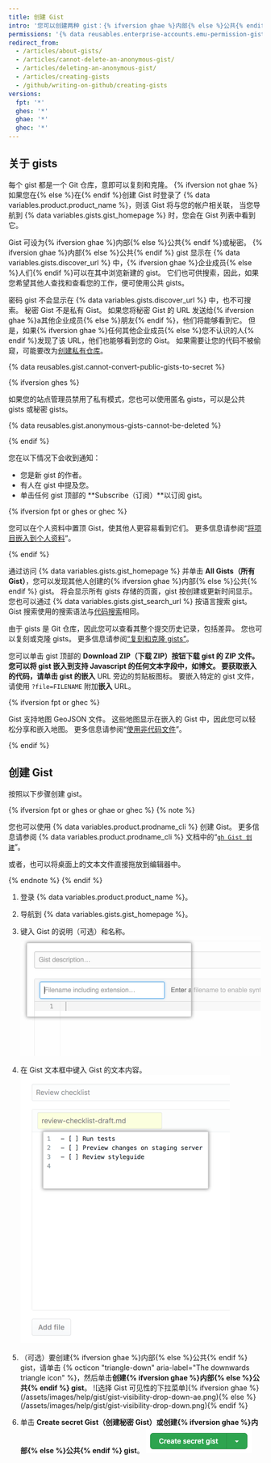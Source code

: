 ```yaml
---
title: 创建 Gist
intro: '您可以创建两种 gist：{% ifversion ghae %}内部{% else %}公共{% endif %}和秘密。 如果您准备与{% ifversion ghae %}企业成员{% else %}全世界{% endif %}分享您的创意，请创建{% ifversion ghae %}内部{% else %}公共{% endif %} gist，否则请创建秘密 gist。'
permissions: '{% data reusables.enterprise-accounts.emu-permission-gist %}'
redirect_from:
  - /articles/about-gists/
  - /articles/cannot-delete-an-anonymous-gist/
  - /articles/deleting-an-anonymous-gist/
  - /articles/creating-gists
  - /github/writing-on-github/creating-gists
versions:
  fpt: '*'
  ghes: '*'
  ghae: '*'
  ghec: '*'
---
```


## 关于 gists

每个 gist 都是一个 Git 仓库，意即可以复刻和克隆。 {% ifversion not ghae %}如果您在{% else %}在{% endif %}创建 Gist 时登录了 {% data variables.product.product_name %}，则该 Gist 将与您的帐户相关联， 当您导航到 {% data variables.gists.gist_homepage %} 时，您会在 Gist 列表中看到它。

Gist 可设为{% ifversion ghae %}内部{% else %}公共{% endif %}或秘密。 {% ifversion ghae %}内部{% else %}公共{% endif %} gist 显示在 {% data variables.gists.discover_url %} 中，{% ifversion ghae %}企业成员{% else %}人们{% endif %}可以在其中浏览新建的 gist。 它们也可供搜索，因此，如果您希望其他人查找和查看您的工作，便可使用公共 gists。

密码 gist 不会显示在 {% data variables.gists.discover_url %} 中，也不可搜索。 秘密 Gist 不是私有 Gist。 如果您将秘密 Gist 的 URL 发送给{% ifversion ghae %}a其他企业成员{% else %}朋友{% endif %}，他们将能够看到它。 但是，如果{% ifversion ghae %}任何其他企业成员{% else %}您不认识的人{% endif %}发现了该 URL，他们也能够看到您的 Gist。 如果需要让您的代码不被偷窥，可能要改为[创建私有仓库](/articles/creating-a-new-repository)。

{% data reusables.gist.cannot-convert-public-gists-to-secret %}

{% ifversion ghes %}

如果您的站点管理员禁用了私有模式，您也可以使用匿名 gists，可以是公共 gists 或秘密 gists。

{% data reusables.gist.anonymous-gists-cannot-be-deleted %}

{% endif %}

您在以下情况下会收到通知：
- 您是新 gist 的作者。
- 有人在 gist 中提及您。
- 单击任何 gist 顶部的 **Subscribe（订阅）**以订阅 gist。

{% ifversion fpt or ghes or ghec %}

您可以在个人资料中置顶 Gist，使其他人更容易看到它们。 更多信息请参阅“[将项目嵌入到个人资料](/articles/pinning-items-to-your-profile)”。

{% endif %}

通过访问 {% data variables.gists.gist_homepage %} 并单击 **All Gists（所有 Gist）**，您可以发现其他人创建的{% ifversion ghae %}内部{% else %}公共{% endif %} gist。 将会显示所有 gists 存储的页面，gist 按创建或更新时间显示。 您也可以通过 {% data variables.gists.gist_search_url %} 按语言搜索 gist。 Gist 搜索使用的搜索语法与[代码搜索](/search-github/searching-on-github/searching-code)相同。

由于 gists 是 Git 仓库，因此您可以查看其整个提交历史记录，包括差异。 您也可以复刻或克隆 gists。 更多信息请参阅[“复刻和克隆 gists”](/articles/forking-and-cloning-gists)。

您可以单击 gist 顶部的 **Download ZIP（下载 ZIP）**按钮下载 gist 的 ZIP 文件。 您可以将 gist 嵌入到支持 Javascript 的任何文本字段中，如博文。 要获取嵌入的代码，请单击 gist 的**嵌入** URL 旁边的剪贴板图标。 要嵌入特定的 gist 文件，请使用 `?file=FILENAME` 附加**嵌入** URL。

{% ifversion fpt or ghec %}

Gist 支持地图 GeoJSON 文件。 这些地图显示在嵌入的 Gist 中，因此您可以轻松分享和嵌入地图。 更多信息请参阅“[使用非代码文件](/repositories/working-with-files/using-files/working-with-non-code-files#mapping-geojson-files-on-github)”。

{% endif %}

## 创建 Gist

按照以下步骤创建 gist。

{% ifversion fpt or ghes or ghae or ghec %}
{% note %}

您也可以使用 {% data variables.product.prodname_cli %} 创建 Gist。 更多信息请参阅 {% data variables.product.prodname_cli %} 文档中的“[`gh Gist 创建`](https://cli.github.com/manual/gh_gist_create)”。

或者，也可以将桌面上的文本文件直接拖放到编辑器中。

{% endnote %}
{% endif %}

1. 登录 {% data variables.product.product_name %}。
2. 导航到 {% data variables.gists.gist_homepage %}。
3. 键入 Gist 的说明（可选）和名称。 ![Gist 名称说明](/assets/images/help/gist/gist_name_description.png)

4. 在 Gist 文本框中键入 Gist 的文本内容。 ![Gist 文本框](/assets/images/help/gist/gist_text_box.png)

5. （可选）要创建{% ifversion ghae %}内部{% else %}公共{% endif %} gist，请单击 {% octicon "triangle-down" aria-label="The downwards triangle icon" %}，然后单击**创建{% ifversion ghae %}内部{% else %}公共{% endif %} gist**。 ![选择 Gist 可见性的下拉菜单]{% ifversion ghae %}(/assets/images/help/gist/gist-visibility-drop-down-ae.png){% else %}(/assets/images/help/gist/gist-visibility-drop-down.png){% endif %}

6. 单击 **Create secret Gist（创建秘密 Gist）**或**创建{% ifversion ghae %}内部{% else %}公共{% endif %} gist**。 ![创建 Gist 的按钮](/assets/images/help/gist/create-secret-gist-button.png)
